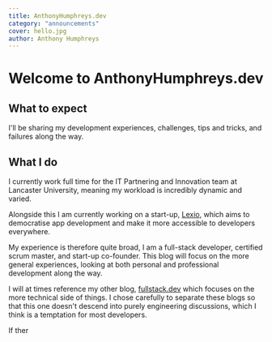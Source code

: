 ```yaml
---
title: AnthonyHumphreys.dev
category: "announcements"
cover: hello.jpg
author: Anthony Humphreys
---
```


# Welcome to AnthonyHumphreys.dev

## What to expect

I'll be sharing my development experiences, challenges, tips and tricks, and failures along the way.

## What I do

I currently work full time for the IT Partnering and Innovation team at Lancaster University, meaning my workload is incredibly dynamic and varied.

Alongside this I am currently working on a start-up, [Lexio](lexio.dev), which aims to democratise app development and make it more accessible to developers everywhere.

My experience is therefore quite broad, I am a full-stack developer, certified scrum master, and start-up co-founder. This blog will focus on the more general experiences, looking at both personal and professional development along the way.

I will at times reference my other blog, [fullstack.dev](https://fullstack.dev) which focuses on the more technical side of things. I chose carefully to separate these blogs so that this one doesn't descend into purely engineering discussions, which I think is a temptation for most developers.

If ther
